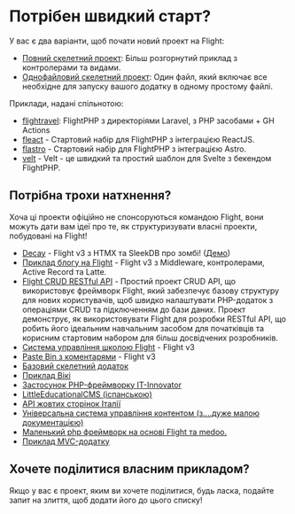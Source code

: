# Потрібен швидкий старт?

У вас є два варіанти, щоб почати новий проект на Flight:

- [Повний скелетний проект](https://github.com/flightphp/skeleton): Більш розгорнутий приклад з контролерами та видами.
- [Однофайловий скелетний проект](https://github.com/flightphp/skeleton-simple): Один файл, який включає все необхідне для запуску вашого додатку в одному простому файлі.

Приклади, надані спільнотою:

- [flightravel](https://github.com/fadrian06-templates/flighravel): FlightPHP з директоріями Laravel, з PHP засобами + GH Actions
- [fleact](https://github.com/flightphp/fleact) - Стартовий набір для FlightPHP з інтеграцією ReactJS.
- [flastro](https://github.com/flightphp/flastro) - Стартовий набір для FlightPHP з інтеграцією Astro.
- [velt](https://github.com/flightphp/velt) - Velt - це швидкий та простий шаблон для Svelte з бекендом FlightPHP.

## Потрібна трохи натхнення?

Хоча ці проекти офіційно не спонсоруються командою Flight, вони можуть дати вам ідеї про те, як структуризувати власні проекти, побудовані на Flight!

- [Decay](https://github.com/boxybird/decay) - Flight v3 з HTMX та SleekDB про зомбі! ([Демо](https://decay.andrewrhyand.com))
- [Приклад блогу на Flight](https://github.com/n0nag0n/flightphp-blog) - Flight v3 з Middleware, контролерами, Active Record та Latte.
- [Flight CRUD RESTful API](https://github.com/soheilkhaledabdi/php-crud-api-flight) - Простий проект CRUD API, що використовує фреймворк Flight, який забезпечує базову структуру для нових користувачів, щоб швидко налаштувати PHP-додаток з операціями CRUD та підключенням до бази даних. Проект демонструє, як використовувати Flight для розробки RESTful API, що робить його ідеальним навчальним засобом для початківців та корисним стартовим набором для більш досвідчених розробників.
- [Система управління школою Flight](https://github.com/krmu/FlightPHP_School) - Flight v3
- [Paste Bin з коментарями](https://github.com/n0nag0n/commie2) - Flight v3
- [Базовий скелетний додаток](https://github.com/markhughes/flight-skeleton)
- [Приклад Вікі](https://github.com/Skayo/FlightWiki)
- [Застосунок PHP-фреймворку IT-Innovator](https://github.com/itinnovator/myphp-app)
- [LittleEducationalCMS (іспанською)](https://github.com/casgin/LittleEducationalCMS)
- [API жовтих сторінок Італії](https://github.com/chiccomagnus/PGAPI)
- [Універсальна система управління контентом (з....дуже малою документацією)](https://github.com/recepuncu/cms)
- [Маленький php фреймворк на основі Flight та medoo.](https://github.com/ycrao/tinyme)
- [Приклад MVC-додатку](https://github.com/paddypei/Flight-MVC)

## Хочете поділитися власним прикладом?

Якщо у вас є проект, яким ви хочете поділитися, будь ласка, подайте запит на злиття, щоб додати його до цього списку!